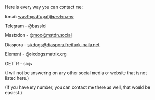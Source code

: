 Here is every way you can contact me:

Email: wuofhpsdfupaf@proton.me

Telegram - @basslol

Mastodon - @moo@mstdn.social

Diaspora - sixdogs@diaspora.freifunk-naila.net

Element - @sixdogs:matrix.org

GETTR - sicjs

(I will not be answering on any other social media or website that is not listed here.)

(If you have my number, you can contact me there as well, that would be easiest.)
